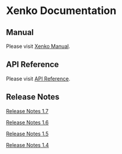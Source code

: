# Xenko Documentation

## Manual

Please visit [Xenko Manual](manual/index.md).

## API Reference

Please visit [API Reference](api/SiliconStudio.Xenko.Engine.yml).

## Release Notes

[Release Notes 1.7](ReleaseNotes-1.7.md)
 
[Release Notes 1.6](ReleaseNotes-1.6.md)

[Release Notes 1.5](ReleaseNotes-1.5.md)

[Release Notes 1.4](ReleaseNotes-1.4.md)
